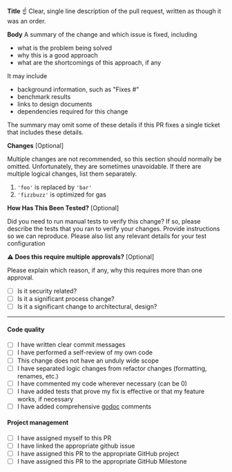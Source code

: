 **Title** ☝️ Clear, single line description of the pull request, written as though it was an order.

**Body** A summary of the change and which issue is fixed, including

- what is the problem being solved
- why this is a good approach
- what are the shortcomings of this approach, if any

It may include

- background information, such as "Fixes #"
- benchmark results
- links to design documents
- dependencies required for this change

The summary may omit some of these details if this PR fixes a single ticket that includes these details.

**Changes** [Optional]

Multiple changes are not recommended, so this section should normally be omitted. Unfortunately, they are sometimes unavoidable. If there are multiple logical changes, list them separately.

1. `'foo'` is replaced by `'bar'`
2. `'fizzbuzz'` is optimized for gas

**How Has This Been Tested?** [Optional]

Did you need to run manual tests to verify this change? If so, please describe the tests that you ran to verify your changes. Provide instructions so we can reproduce. Please also list any relevant details for your test configuration

**⚠️ Does this require multiple approvals?** [Optional]

Please explain which reason, if any, why this requires more than one approval.

- [ ] Is it security related?
- [ ] Is it a significant process change?
- [ ] Is it a significant change to architectural, design?

---

#### Code quality

- [ ] I have written clear commit messages
- [ ] I have performed a self-review of my own code
- [ ] This change does not have an unduly wide scope
- [ ] I have separated logic changes from refactor changes (formatting, renames, etc.)
- [ ] I have commented my code wherever necessary (can be 0)
- [ ] I have added tests that prove my fix is effective or that my feature works, if necessary
- [ ] I have added comprehensive [godoc](https://go.dev/blog/godoc) comments 

#### Project management

- [ ] I have assigned myself to this PR
- [ ] I have linked the appropriate github issue
- [ ] I have assigned this PR to the appropriate GitHub project
- [ ] I have assigned this PR to the appropriate GitHub Milestone
